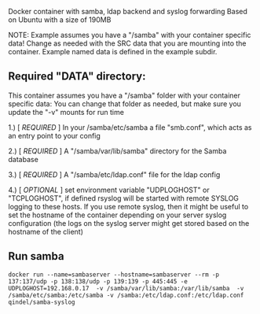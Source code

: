 Docker container with samba, ldap backend and syslog forwarding
Based on Ubuntu with a size of 190MB

NOTE: Example assumes you have a "/samba" with your container specific data!
Change as needed with the SRC data that you are mounting into the container.
Example named data is defined in the example subdir.

## Required "DATA" directory:
This container assumes you have a "/samba" folder with your container specific data:
You can change that folder as needed, but make sure you update the "-v" mounts for run time

1.) [ *REQUIRED* ] In your /samba/etc/samba a file "smb.conf", which acts as an entry point to your config

2.) [ *REQUIRED* ] A "/samba/var/lib/samba" directory for the Samba database

3.) [ *REQUIRED* ] A "/samba/etc/ldap.conf" file for the ldap config

4.) [ *OPTIONAL* ] set environment variable "UDPLOGHOST" or "TCPLOGHOST", if defined rsyslog will be started with remote SYSLOG logging to these hosts. If you use remote syslog, then it might be useful to set the hostname of the container depending on your server syslog configuration (the logs on the syslog server might get stored based on the hostname of the client)


## Run samba

```
docker run --name=sambaserver --hostname=sambaserver --rm -p 137:137/udp -p 138:138/udp -p 139:139 -p 445:445 -e UDPLOGHOST=192.168.0.17  -v /samba/var/lib/samba:/var/lib/samba  -v /samba/etc/samba:/etc/samba -v /samba:/etc/ldap.conf:/etc/ldap.conf qindel/samba-syslog
```